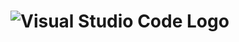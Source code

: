 # ![Visual Studio Code Logo](https://upload.wikimedia.org/wikipedia/commons/thumb/c/c3/Visual_Studio_Code_1.29.svg/1200px-Visual_Studio_Code_1.29.svg.png)